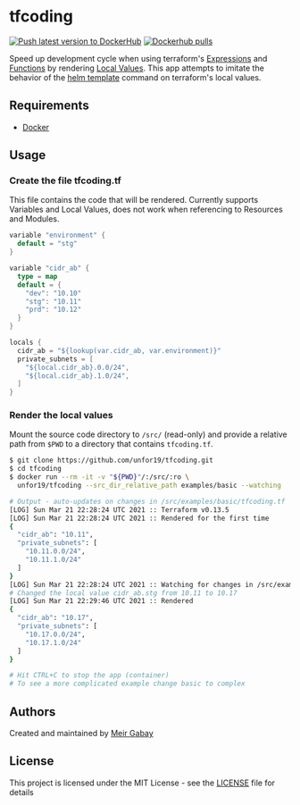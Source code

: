 # tfcoding

[![Push latest version to DockerHub](https://github.com/unfor19/tfcoding/actions/workflows/docker-latest.yml/badge.svg)](https://github.com/unfor19/tfcoding/actions/workflows/docker-latest.yml) [![Dockerhub pulls](https://img.shields.io/docker/pulls/unfor19/tfcoding)](https://hub.docker.com/r/unfor19/tfcoding)

Speed up development cycle when using terraform's [Expressions](https://www.terraform.io/docs/language/expressions/index.html) and [Functions](https://www.terraform.io/docs/language/functions/index.html) by rendering [Local Values](https://www.terraform.io/docs/language/values/locals.html). This app attempts to imitate the behavior of the [helm template](https://helm.sh/docs/helm/helm_template/) command on terraform's local values.

## Requirements

- [Docker](https://docs.docker.com/get-docker/)

## Usage

### Create the file tfcoding.tf

This file contains the code that will be rendered. Currently supports Variables and Local Values, does not work when referencing to Resources and Modules.

```go
variable "environment" {
  default = "stg"
}

variable "cidr_ab" {
  type = map
  default = {
    "dev": "10.10"
    "stg": "10.11"
    "prd": "10.12"
  }
}

locals {
  cidr_ab = "${lookup(var.cidr_ab, var.environment)}"
  private_subnets = [
    "${local.cidr_ab}.0.0/24",
    "${local.cidr_ab}.1.0/24",
  ]
}
```

### Render the local values

Mount the source code directory to `/src/` (read-only) and provide a relative path from `$PWD` to a directory that contains `tfcoding.tf`.

```bash
$ git clone https://github.com/unfor19/tfcoding.git
$ cd tfcoding
$ docker run --rm -it -v "${PWD}"/:/src/:ro \
  unfor19/tfcoding --src_dir_relative_path examples/basic --watching

# Output - auto-updates on changes in /src/examples/basic/tfcoding.tf
[LOG] Sun Mar 21 22:28:24 UTC 2021 :: Terraform v0.13.5
[LOG] Sun Mar 21 22:28:24 UTC 2021 :: Rendered for the first time
{
  "cidr_ab": "10.11",
  "private_subnets": [
    "10.11.0.0/24",
    "10.11.1.0/24"
  ]
}
[LOG] Sun Mar 21 22:28:24 UTC 2021 :: Watching for changes in /src/examples/basic/tfcoding.tf
# Changed the local value cidr_ab.stg from 10.11 to 10.17
[LOG] Sun Mar 21 22:29:46 UTC 2021 :: Rendered
{
  "cidr_ab": "10.17",
  "private_subnets": [
    "10.17.0.0/24",
    "10.17.1.0/24"
  ]
}

# Hit CTRL+C to stop the app (container)
# To see a more complicated example change basic to complex
```

## Authors

Created and maintained by [Meir Gabay](https://github.com/unfor19)

## License

This project is licensed under the MIT License - see the [LICENSE](https://github.com/unfor19/tfcoding/blob/master/LICENSE) file for details
